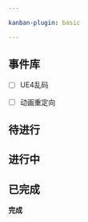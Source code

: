 ```yaml
---

kanban-plugin: basic

---
```


## 事件库

- [ ] UE4乱码
- [ ] 动画重定向


## 待进行



## 进行中



## 已完成

**完成**


